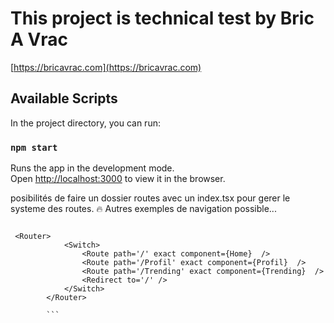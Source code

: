 # This project is technical test by Bric A Vrac


[https://bricavrac.com](https://bricavrac.com)

## Available Scripts

In the project directory, you can run:

### `npm start`

Runs the app in the development mode.\
Open [http://localhost:3000](http://localhost:3000) to view it in the browser.

posibilités de faire un dossier routes avec un index.tsx pour gerer le systeme des routes. :fire:
Autres exemples de navigation possible...

```.tsx

 <Router>
            <Switch>
                <Route path='/' exact component={Home}  />
                <Route path='/Profil' exact component={Profil}  />
                <Route path='/Trending' exact component={Trending}  />
                <Redirect to='/' />
            </Switch>
        </Router>
        
        ```
        





